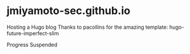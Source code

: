 # jmiyamoto-sec.github.io
Hosting a Hugo blog
Thanks to pacollins for the amazing template: hugo-future-imperfect-slim

Progress Suspended


